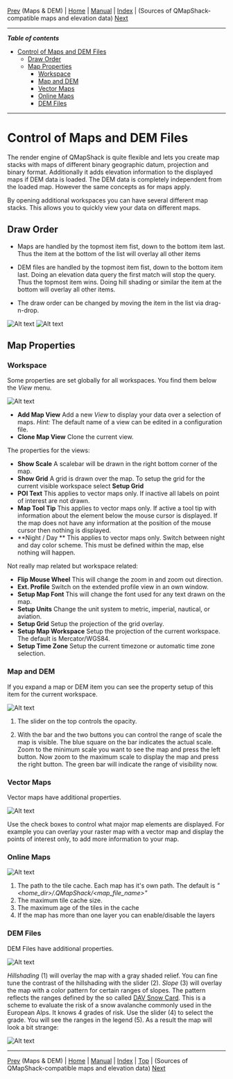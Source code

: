 [Prev](DocBasicsMapDem) (Maps & DEM) | [Home](Home) | [Manual](DocMain) | [Index](AxAdvIndex) | (Sources of QMapShack-compatible maps and elevation data) [Next](DocMapDemSources)
- - -

***Table of contents***

* [Control of Maps and DEM Files](#control-of-maps-and-dem-files)
    * [Draw Order](#draw-order)
    * [Map Properties](#map-properties)
        * [Workspace](#workspace)
        * [Map and DEM](#map-and-dem)
        * [Vector Maps](#vector-maps)
        * [Online Maps](#online-maps)
        * [DEM Files](#dem-files)

* * * * * * * * * *
 
# Control of Maps and DEM Files

The render engine of QMapShack is quite flexible and lets you create map stacks with
maps of different binary geographic datum, projection and binary format. Additionally
it adds elevation information to the displayed maps if DEM data is loaded. The DEM data
is completely independent from the loaded map. However the same concepts as for maps
apply.

By opening additional workspaces you can have several different map stacks. This allows
you to quickly view your data on different maps.

## Draw Order

* Maps are handled by the topmost item fist, down to the bottom item last. Thus
the item at the bottom of the list will overlay all other items

* DEM files are handled by the topmost item fist, down to the bottom item last. Doing
an elevation data query the first match will stop the query. Thus the topmost item wins.
Doing hill shading or similar the item at the bottom will overlay all other items.

* The draw order can be changed by moving the item in the list via drag-n-drop.

![Alt text](images/DocControlMapDem/maproom1.png) ![Alt text](images/DocControlMapDem/maproom2.png)

## Map Properties

### Workspace

Some properties are set globally for all workspaces. You find them below the _View_ menu.

![Alt text](images/DocControlMapDem/maproom3.png)

* **Add Map View** Add a new _View_ to display your data over a selection of maps. *Hint:* The default name of a view can be edited in a configuration file.
* **Clone Map View** Clone the current view.

The properties for the views:

* **Show Scale** A scalebar will be drawn in the right bottom corner of the map.
* **Show Grid**  A grid is drawn over the map. To setup the grid for the current visible workspace select **Setup Grid**
* **POI Text**   This applies to vector maps only. If inactive all labels on point of interest are not drawn.
* **Map Tool Tip** This applies to vector maps only. If active a tool tip with information about the element below the mouse cursor is displayed. If the map does not have any information at the position of the mouse cursor then nothing is displayed.
* **Night / Day ** This applies to vector maps only. Switch between night and day color scheme. This must be defined within the map, else nothing will happen.

Not really map related but workspace related:

* **Flip Mouse Wheel** This will change the zoom in and zoom out direction.
* **Ext. Profile** Switch on the extended profile view in an own window.
* **Setup Map Font** This will change the font used for any text drawn on the map.
* **Setup Units** Change the unit system to metric, imperial, nautical, or aviation.
* **Setup Grid** Setup the projection of the grid overlay.
* **Setup Map Workspace** Setup the projection of the current workspace. The default is Mercator/WGS84.
* **Setup Time Zone** Setup the current timezone or automatic time zone selection.

### Map and DEM

If you expand a map or DEM item you can see the  property setup of this item for the current workspace.

![Alt text](images/DocControlMapDem/maproom5.png)

1. The slider on the top controls the opacity.

2. With the bar and the two buttons you can control the range of scale the map is visible. The blue square on the bar indicates the actual scale. Zoom to the minimum scale you want to see the map and press the left button. Now zoom to the maximum scale to display the map and press the right button. The green bar will indicate the range of visibility now.

### Vector Maps

Vector maps have additional properties.

![Alt text](images/DocControlMapDem/maproom6.png)

Use the check boxes to control what major map elements are displayed. For example you can overlay your raster map with a vector map and display the points of interest only, to add more information to your map.

### Online Maps

![Alt text](images/DocControlMapDem/maproom8.png)

1. The path to the tile cache. Each map has it's own path. The default is  _"<home_dir>/.QMapShack/<map_file_name>"_
2. The maximum tile cache size.
3. The maximum age of the tiles in the cache
4. If the map has more than one layer you can enable/disable the layers

### DEM Files

DEM Files have additional properties.

![Alt text](images/DocControlMapDem/maproom7.png)

_Hillshading_ (1) will overlay the map with a gray shaded relief. You can fine tune the contrast of the hillshading with the slider (2). _Slope_ (3) will overlay the map with a color pattern for certain ranges of slopes. The pattern reflects the ranges defined by the so called [DAV Snow Card](https://www.alpenverein.de/bergsport/sicherheit/winter/snowcard/wie-funktioniert-die-dav-snowcard_aid_34413.html). This is a scheme to evaluate the risk of a snow avalanche commonly used in the European Alps. It knows 4 grades of risk. Use the slider (4) to select the grade. You will see the ranges in the legend (5). As a result the map will look a bit strange:

![Alt text](images/DocControlMapDem/maproom10.png)


- - -
[Prev](DocBasicsMapDem) (Maps & DEM) | [Home](Home) | [Manual](DocMain) | [Index](AxAdvIndex) | [Top](#) | (Sources of QMapShack-compatible maps and elevation data) [Next](DocMapDemSources)
